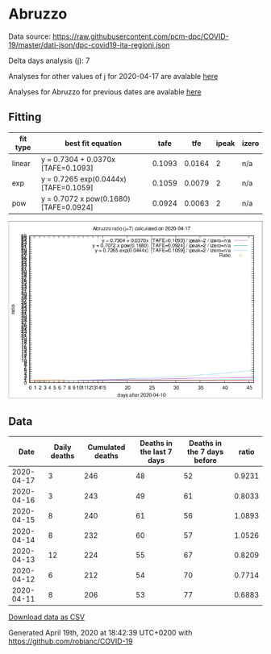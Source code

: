 # Abruzzo

Data source: https://raw.githubusercontent.com/pcm-dpc/COVID-19/master/dati-json/dpc-covid19-ita-regioni.json

Delta days analysis (j): 7

Analyses for other values of j for 2020-04-17 are avalable [here](../2020-04-17/README.md)

Analyses for Abruzzo for previous dates are avalable [here](../README.md)

## Fitting 
|fit type|best fit equation|tafe|tfe|ipeak|izero|
|-------|-----|--------|------|---|---|
|linear|y = 0.7304 + 0.0370x  [TAFE=0.1093]|0.1093|0.0164|2|n/a|
|exp|y = 0.7265 exp(0.0444x)  [TAFE=0.1059]|0.1059|0.0079|2|n/a|
|pow|y = 0.7072 x pow(0.1680)  [TAFE=0.0924]|0.0924|0.0063|2|n/a|

![Plot](COVID-19_abruzzo_j7_2020-04-17.png)

## Data
|Date|Daily deaths|Cumulated deaths|Deaths in the last 7 days|Deaths in the 7 days before|ratio|
|----|----------|-----------|-------|--------------------|-----|
|2020-04-17|3|246|48|52|0.9231|
|2020-04-16|3|243|49|61|0.8033|
|2020-04-15|8|240|61|56|1.0893|
|2020-04-14|8|232|60|57|1.0526|
|2020-04-13|12|224|55|67|0.8209|
|2020-04-12|6|212|54|70|0.7714|
|2020-04-11|8|206|53|77|0.6883|

[Download data as CSV](COVID-19_abruzzo_j7_2020-04-17.csv)

Generated April 19th, 2020 at 18:42:39 UTC+0200 with https://github.com/robianc/COVID-19
